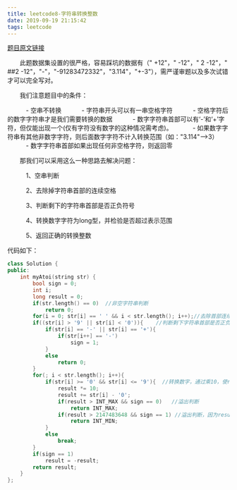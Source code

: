 ```yaml
---
title: leetcode8-字符串转换整数
date: 2019-09-19 21:15:42
tags: leetcode
---
```


[题目原文链接](https://leetcode-cn.com/problems/string-to-integer-atoi/)

　　此题数据集设置的很严格，容易踩坑的数据有（"   +12"，"   -12"，" 2  -12"，" ##2  -12"，"-"，"-91283472332"，"3.114"，"+-3"），需严谨审题以及多次试错才可以完全写对。<!-- more -->

　　我们注意题目中的条件：

　　　- 空串不转换
　　　- 字符串开头可以有一串空格字符
　　　- 空格字符后的数字字符串才是我们需要转换的数据
　　　- 数字字符串首部可以有‘-’和‘+’字符，但仅能出现一个(仅有字符没有数字的这种情况需考虑)。
　　　- 如果数字字符串有其他非数字字符，则后面数字字符不计入转换范围（如："3.114"—>3）
　　　- 数字字符串首部如果出现任何非空格字符，则返回零

　　那我们可以采用这么一种思路去解决问题：

　　　1、空串判断

　　　2、去除掉字符串首部的连续空格

　　　3、判断剩下的字符串首部是否正负符号

　　　4、转换数字字符为long型，并检验是否超过表示范围

　　　5、返回正确的转换整数

代码如下：

```c++
class Solution {
public:
    int myAtoi(string str) {
        bool sign = 0;
        int i;
        long result = 0;
        if(str.length() == 0)  //非空字符串判断
            return 0;
        for(i = 0; str[i] == ' ' && i < str.length(); i++);//去除首部连续空格
        if((str[i] > '9' || str[i] < '0')){    //判断剩下字符串首部是否正负符号
            if(str[i] == '-' || str[i] == '+'){
                if(str[i++] == '-')
                    sign = 1;
            }
            else
                return 0;
        }
        for(; i < str.length(); i++){
            if(str[i] >= '0' && str[i] <= '9'){  //转换数字，通过乘10，使result已存在数字往高位移动
                result *= 10;
                result += str[i] - '0';
                if(result > INT_MAX && sign == 0)   //溢出判断
                    return INT_MAX;
                if(result > 2147483648 && sign == 1) //溢出判断，因为result没有添加符号，所以需要对符号进行判断
                    return INT_MIN;
            }
            else
                break;
        }
        if(sign == 1)
            result = -result;
        return result;
    }
};
```

